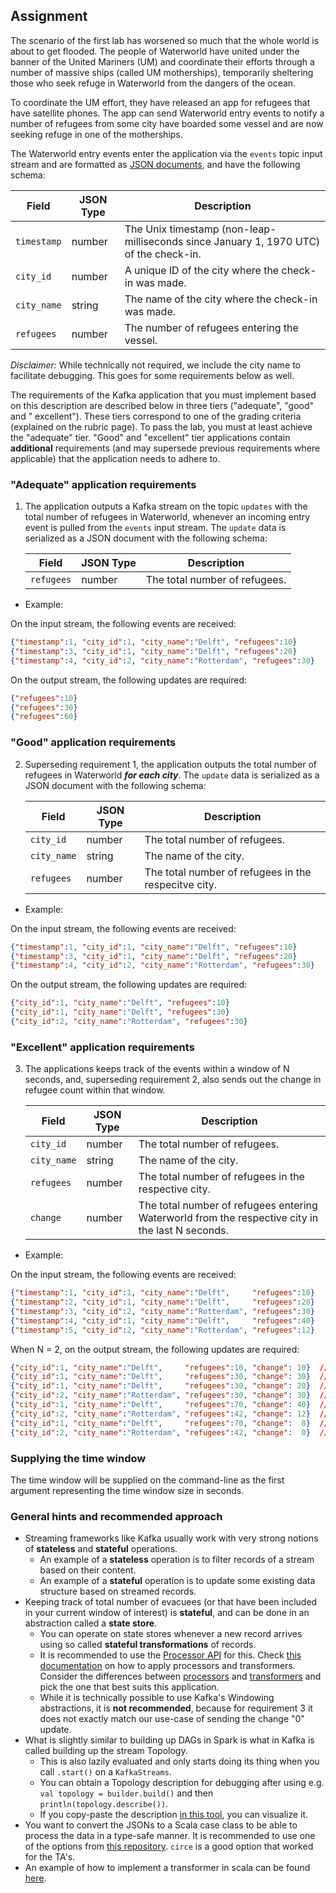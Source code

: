 ## Assignment

The scenario of the first lab has worsened so much that the whole world is about
to get flooded. The people of Waterworld have united under the banner of the
United Mariners (UM) and coordinate their efforts through a number of massive 
ships (called UM motherships), temporarily sheltering those who seek refuge in 
Waterworld from the dangers of the ocean.

To coordinate the UM effort, they have released an app for refugees that have
satellite phones. The app can send Waterworld entry events to notify a number of
refugees from some city have boarded some vessel and are now seeking refuge in
one of the motherships.

The Waterworld entry events enter the application via the `events` topic input
stream and are formatted as [JSON documents], and have the following schema:

| Field       | JSON Type | Description                                                                           |
| ----------- | --------- | ------------------------------------------------------------------------------------- |
| `timestamp` | number    | The Unix timestamp (non-leap-milliseconds since January 1, 1970 UTC) of the check-in. |
| `city_id`   | number    | A unique ID of the city where the check-in was made.                                  |
| `city_name` | string    | The name of the city where the check-in was made.                                     |
| `refugees`  | number    | The number of refugees entering the vessel.                                           |

*Disclaimer:* While technically not required, we include the city name to
facilitate debugging. This goes for some requirements below as well.

The requirements of the Kafka application that you must implement based on this
description are described below in three tiers ("adequate", "good" and "
excellent"). These tiers correspond to one of the grading criteria (explained on
the rubric page). To pass the lab, you must at least achieve the "adequate"
tier. "Good" and "excellent" tier applications contain **additional**
requirements (and may supersede previous requirements where applicable) that the
application needs to adhere to.

### "Adequate" application requirements

1. The application outputs a Kafka stream on the topic `updates` with the total
   number of refugees in Waterworld, whenever an incoming entry event is pulled
   from the `events` input stream. The `update` data is serialized as a JSON
   document with the following schema:
   
   | Field       | JSON Type | Description                   |
   | ----------- | --------- | ----------------------------- |
   | `refugees`  | number    | The total number of refugees. |

- Example:

On the input stream, the following events are received:
```json
{"timestamp":1, "city_id":1, "city_name":"Delft", "refugees":10}
{"timestamp":3, "city_id":1, "city_name":"Delft", "refugees":20}
{"timestamp":4, "city_id":2, "city_name":"Rotterdam", "refugees":30}
```
On the output stream, the following updates are required:
```json
{"refugees":10}
{"refugees":30}
{"refugees":60}
```

### "Good" application requirements

2. Superseding requirement 1, the application outputs the total number of
   refugees in Waterworld ***for each city***. The `update` data is serialized
   as a JSON document with the following schema:

   | Field       | JSON Type | Description                   | 
   | ----------- | --------- | ----------------------------- |
   | `city_id`   | number    | The total number of refugees. |
   | `city_name` | string    | The name of the city.         |
   | `refugees`  | number    | The total number of refugees in the respecitve city. |

- Example:

On the input stream, the following events are received:
```json
{"timestamp":1, "city_id":1, "city_name":"Delft", "refugees":10}
{"timestamp":3, "city_id":1, "city_name":"Delft", "refugees":20}
{"timestamp":4, "city_id":2, "city_name":"Rotterdam", "refugees":30}
```
On the output stream, the following updates are required:
```json
{"city_id":1, "city_name":"Delft", "refugees":10}
{"city_id":1, "city_name":"Delft", "refugees":30}
{"city_id":2, "city_name":"Rotterdam", "refugees":30}
```

### "Excellent" application requirements

3. The applications keeps track of the events within a window of N seconds, and,
   superseding requirement 2, also sends out the change in refugee count within 
   that window.
   
   | Field       | JSON Type | Description                                     | 
   | ----------- | --------- | ----------------------------------------------- |
   | `city_id`   | number    | The total number of refugees.                   |
   | `city_name` | string    | The name of the city.                           |
   | `refugees`  | number    | The total number of refugees in the respective city. |
   | `change`    | number    | The total number of refugees entering Waterworld from the respective city in the last N seconds. |

- Example:

On the input stream, the following events are received:
```json
{"timestamp":1, "city_id":1, "city_name":"Delft",     "refugees":10}
{"timestamp":2, "city_id":1, "city_name":"Delft",     "refugees":20}
{"timestamp":3, "city_id":2, "city_name":"Rotterdam", "refugees":30}
{"timestamp":4, "city_id":1, "city_name":"Delft",     "refugees":40}
{"timestamp":5, "city_id":2, "city_name":"Rotterdam", "refugees":12}
```

When N = 2, on the output stream, the following updates are required:
```json
{"city_id":1, "city_name":"Delft",     "refugees":10, "change": 10}  // At timestamp 1
{"city_id":1, "city_name":"Delft",     "refugees":30, "change": 30}  // At timestamp 2
{"city_id":1, "city_name":"Delft",     "refugees":30, "change": 20}  // At timestamp 3
{"city_id":2, "city_name":"Rotterdam", "refugees":30, "change": 30}  // At timestamp 3
{"city_id":1, "city_name":"Delft",     "refugees":70, "change": 40}  // At timestamp 4
{"city_id":2, "city_name":"Rotterdam", "refugees":42, "change": 12}  // At timestamp 5
{"city_id":1, "city_name":"Delft",     "refugees":70, "change":  0}  // At timestamp 6
{"city_id":2, "city_name":"Rotterdam", "refugees":42, "change":  0}  // At timestamp 7
```

### Supplying the time window

The time window will be supplied on the command-line as the first argument
representing the time window size in seconds.

### General hints and recommended approach

- Streaming frameworks like Kafka usually work with very strong notions of
  **stateless** and **stateful** operations.
    - An example of a **stateless** operation is to filter records of a stream
      based on their content.
    - An example of a **stateful** operation is to update some existing data
      structure based on streamed records.
- Keeping track of total number of evacuees (or that have been included in your
  current window of interest) is **stateful**, and can be done in an abstraction
  called a **state store**.
    - You can operate on state stores whenever a new record arrives using so
      called **stateful transformations** of records.
    - It is recommended to use the [Processor API] for this.
      Check [this documentation] on how to apply processors and transformers.
      Consider the differences between [processors] and [transformers] and pick
      the one that best suits this application.
    - While it is technically possible to use Kafka's Windowing abstractions, it
      is **not recommended**, because for requirement 3 it does not exactly
      match our use-case of sending the change "0" update.
- What is slightly similar to building up DAGs in Spark is what in Kafka is
  called building up the stream Topology.
    - This is also lazily evaluated and only starts doing its thing when you
      call
      `.start()` on a `KafkaStreams`.
    - You can obtain a Topology description for debugging after using e.g.
      `val topology = builder.build()` and then `println(topology.describe())`.
    - If you copy-paste the description [in this tool], you can visualize it.
- You want to convert the JSONs to a Scala case class to be able to process the
  data in a type-safe manner. It is recommended to use one of the options from
  [this repository]. `circe` is a good option that worked for the TA's.
- An example of how to implement a transformer in scala can be found [here].

[JSON documents]: https://en.wikipedia.org/wiki/JSON
[Processor API]: https://kafka.apache.org/26/documentation/streams/developer-guide/processor-api.html
[this documentation]: https://kafka.apache.org/26/documentation/streams/developer-guide/dsl-api.html#applying-processors-and-transformers-processor-api-integration
[processors]: https://kafka.apache.org/26/javadoc/org/apache/kafka/streams/kstream/KStream.html#process-org.apache.kafka.streams.processor.ProcessorSupplier-java.lang.String...-
[transformers]: https://kafka.apache.org/26/javadoc/org/apache/kafka/streams/kstream/KStream.html#transform-org.apache.kafka.streams.kstream.TransformerSupplier-java.lang.String...-
[in this tool]: https://zz85.github.io/kafka-streams-viz/
[this repository]: https://github.com/azhur/kafka-serde-scala
[here]: https://github.com/apache/kafka/blob/trunk/streams/streams-scala/src/test/scala/org/apache/kafka/streams/scala/TopologyTest.scala
